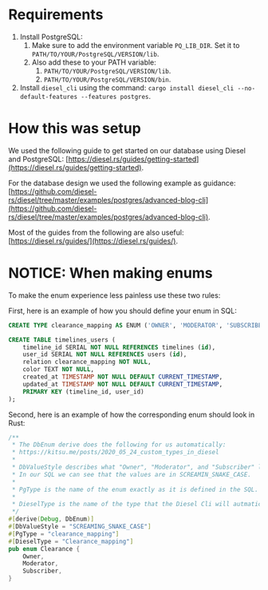 # Requirements

1. Install PostgreSQL:
    1. Make sure to add the environment variable ``PQ_LIB_DIR``. Set it to ``PATH/TO/YOUR/PostgreSQL/VERSION/lib``.
    1. Also add these to your PATH variable:
        1. ``PATH/TO/YOUR/PostgreSQL/VERSION/lib``.
        1. ``PATH/TO/YOUR/PostgreSQL/VERSION/bin``.
1. Install ``diesel_cli`` using the command: ``cargo install diesel_cli --no-default-features --features postgres``.

# How this was setup

We used the following guide to get started on our database using Diesel and PostgreSQL: [https://diesel.rs/guides/getting-started](https://diesel.rs/guides/getting-started).

For the database design we used the following example as guidance: [https://github.com/diesel-rs/diesel/tree/master/examples/postgres/advanced-blog-cli](https://github.com/diesel-rs/diesel/tree/master/examples/postgres/advanced-blog-cli).

Most of the guides from the following are also useful: [https://diesel.rs/guides/](https://diesel.rs/guides/).

# NOTICE: When making enums

To make the enum experience less painless use these two rules:

First, here is an example of how you should define your enum in SQL:

```sql
CREATE TYPE clearance_mapping AS ENUM ('OWNER', 'MODERATOR', 'SUBSCRIBER');

CREATE TABLE timelines_users (
    timeline_id SERIAL NOT NULL REFERENCES timelines (id),
    user_id SERIAL NOT NULL REFERENCES users (id),
    relation clearance_mapping NOT NULL,
    color TEXT NOT NULL,
    created_at TIMESTAMP NOT NULL DEFAULT CURRENT_TIMESTAMP,
    updated_at TIMESTAMP NOT NULL DEFAULT CURRENT_TIMESTAMP,
    PRIMARY KEY (timeline_id, user_id)
);
```

Second, here is an example of how the corresponding enum should look in Rust:

```rust
/** 
 * The DbEnum derive does the following for us automatically: 
 * https://kitsu.me/posts/2020_05_24_custom_types_in_diesel
 * 
 * DbValueStyle describes what "Owner", "Moderator", and "Subscriber" looks like in the SQL.
 * In our SQL we can see that the values are in SCREAMIN_SNAKE_CASE.
 * 
 * PgType is the name of the enum exactly as it is defined in the SQL.
 * 
 * DieselType is the name of the type that the Diesel Cli will autmatically generate from the definition in the SQL.
 */
#[derive(Debug, DbEnum)]
#[DbValueStyle = "SCREAMING_SNAKE_CASE"]
#[PgType = "clearance_mapping"]
#[DieselType = "Clearance_mapping"]
pub enum Clearance {
    Owner,
    Moderator,
    Subscriber,
}
```